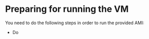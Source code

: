 # Preparing for running the VM

You need to do the following steps in order to run the provided AMI:

- Do
